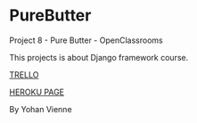 # PureButter

Project 8 - Pure Butter - OpenClassrooms

This projects is about Django framework course.

<a href="https://trello.com/b/JebXGk9c/pur-beurre">TRELLO</a>

<a href="https://pure-beurre.herokuapp.com/">HEROKU PAGE</a>

By Yohan Vienne